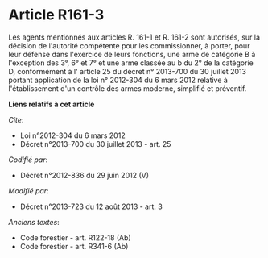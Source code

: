# Article R161-3

Les agents mentionnés aux articles R. 161-1 et R. 161-2 sont autorisés, sur la décision de l'autorité compétente pour les
commissionner, à porter, pour leur défense dans l'exercice de leurs fonctions, une arme de catégorie B à l'exception des 3°,
6° et 7° et une arme classée au b du 2° de la catégorie D, conformément à l' article 25 du décret n° 2013-700 du 30 juillet
2013 portant application de la  loi n° 2012-304 du 6 mars 2012 relative à l'établissement d'un contrôle des armes moderne,
simplifié et préventif.

**Liens relatifs à cet article**

_Cite_:

  - Loi n°2012-304 du 6 mars 2012
  - Décret n°2013-700 du 30 juillet 2013 - art. 25

_Codifié par_:

  - Décret n°2012-836 du 29 juin 2012 (V)

_Modifié par_:

  - Décret n°2013-723 du 12 août 2013 - art. 3

_Anciens textes_:

  - Code forestier - art. R122-18 (Ab)
  - Code forestier - art. R341-6 (Ab)
